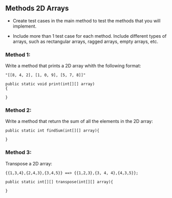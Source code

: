 ## Methods 2D Arrays

- Create test cases in the main method to test the methods that you will implement.
  
- Include more than 1 test case for each method. Include different types of arrays, such as rectangular arrays, ragged arrays, empty arrays, etc.

### Method 1:
Write a method that prints a 2D array whith the following format:

```
"[[8, 4, 2], [1, 0, 9], [5, 7, 8]]"
```

```
public static void print(int[][] array)
{

}
```

### Method 2:

Write a method that return the sum of all the elements in the 2D array:

```
public static int findSum(int[][] array){

}
```

### Method 3:

Transpose a 2D array:

```
{{1,3,4},{2,4,3},{3,4,5}} ==> {{1,2,3},{3, 4, 4},{4,3,5}};
```

```
public static int[][] transpose(int[][] array){

} 
```

